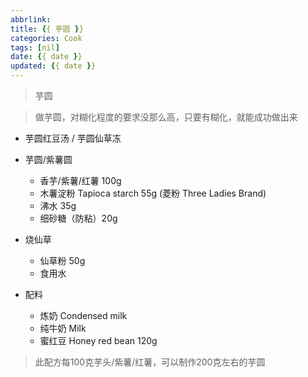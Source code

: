 ```yaml
---
abbrlink: 
title: {{ 芋圆 }}
categories: Cook
tags: [nil]
date: {{ date }}
updated: {{ date }}
---
```


> 芋圆

> 做芋圆，对糊化程度的要求没那么高，只要有糊化，就能成功做出来

- 芋圆红豆汤 / 芋圆仙草冻
    
- 芋圆/紫薯圆
    - 香芋/紫薯/红薯 100g
    - 木薯淀粉 Tapioca starch 55g (菱粉 Three Ladies Brand)
    - 沸水 35g
    - 细砂糖（防粘）20g
- 烧仙草
    - 仙草粉 50g
    - 食用水
- 配料
    - 炼奶 Condensed milk
    - 纯牛奶 Milk
    - 蜜红豆 Honey red bean 120g

> 此配方每100克芋头/紫薯/红薯，可以制作200克左右的芋圆
